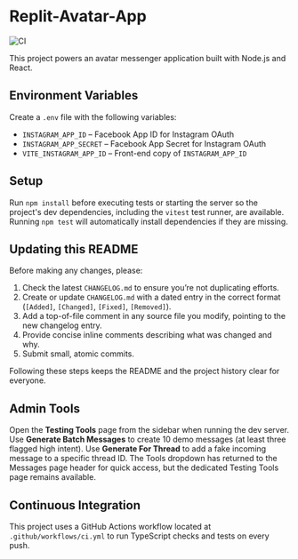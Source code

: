 # Replit-Avatar-App

![CI](https://github.com/owner/repo/actions/workflows/ci.yml/badge.svg)

This project powers an avatar messenger application built with Node.js and React.

## Environment Variables

Create a `.env` file with the following variables:

- `INSTAGRAM_APP_ID` – Facebook App ID for Instagram OAuth
- `INSTAGRAM_APP_SECRET` – Facebook App Secret for Instagram OAuth
- `VITE_INSTAGRAM_APP_ID` – Front-end copy of `INSTAGRAM_APP_ID`

## Setup

Run `npm install` before executing tests or starting the server so the
project's dev dependencies, including the `vitest` test runner, are available.
Running `npm test` will automatically install dependencies if they are missing.

## Updating this README

Before making any changes, please:

1. Check the latest `CHANGELOG.md` to ensure you’re not duplicating efforts.
2. Create or update `CHANGELOG.md` with a dated entry in the correct format (`[Added]`, `[Changed]`, `[Fixed]`, `[Removed]`).
3. Add a top-of-file comment in any source file you modify, pointing to the new changelog entry.
4. Provide concise inline comments describing what was changed and why.
5. Submit small, atomic commits.

Following these steps keeps the README and the project history clear for everyone.

## Admin Tools

Open the **Testing Tools** page from the sidebar when running the dev server.
Use **Generate Batch Messages** to create 10 demo messages (at least three flagged high intent).
Use **Generate For Thread** to add a fake incoming message to a specific thread ID.
The Tools dropdown has returned to the Messages page header for quick access, but the dedicated Testing Tools page remains available.

## Continuous Integration

This project uses a GitHub Actions workflow located at `.github/workflows/ci.yml` to
run TypeScript checks and tests on every push.

